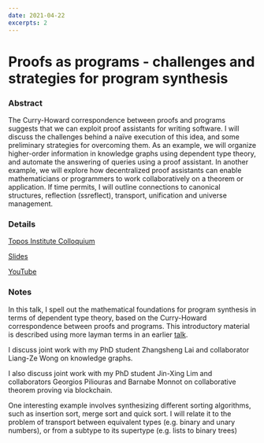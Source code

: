```yaml
---
date: 2021-04-22
excerpts: 2
---
```


# Proofs as programs - challenges and strategies for program synthesis

### Abstract
The Curry-Howard correspondence between proofs and programs suggests that we can exploit proof assistants for writing software. I will discuss the challenges behind a naïve execution of this idea, and some preliminary strategies for overcoming them. As an example, we will organize higher-order information in knowledge graphs using dependent type theory, and automate the answering of queries using a proof assistant. In another example, we will explore how decentralized proof assistants can enable mathematicians or programmers to work collaboratively on a theorem or application. If time permits, I will outline connections to canonical structures, reflection (ssreflect), transport, unification and universe management.

### Details
[Topos Institute Colloquium](https://topos.site/topos-colloquium/)

[Slides](https://w3id.org/people/shaoweilin/public/20210422-topos.pdf)

[YouTube](https://www.youtube.com/watch?v=cEdoG9h-pYg)

### Notes
In this talk, I spell out the mathematical foundations for program synthesis in terms of dependent type theory, based on the Curry-Howard correspondence between proofs and programs. This introductory material is described using more layman terms in an earlier [talk](2017-05-08-artificial-general-intelligence-for-the-internet-of-things/).

I discuss joint work with my PhD student Zhangsheng Lai and collaborator Liang-Ze Wong on knowledge graphs.

I also discuss joint work with my PhD student Jin-Xing Lim and collaborators Georgios Piliouras and Barnabe Monnot on collaborative theorem proving via blockchain. 

One interesting example involves synthesizing different sorting algorithms, such as insertion sort, merge sort and quick sort. I will relate it to the problem of transport between equivalent types (e.g. binary and unary numbers), or from a subtype to its supertype (e.g. lists to binary trees)